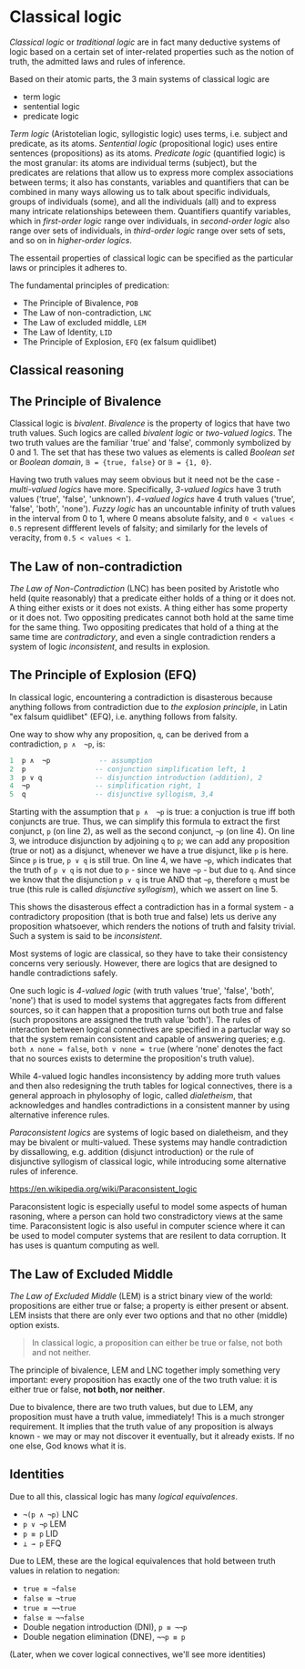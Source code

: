 # Classical logic

*Classical logic* or *traditional logic* are in fact many deductive systems of logic based on a certain set of inter-related properties such as the notion of truth, the admitted laws and rules of inference.

Based on their atomic parts, the 3 main systems of classical logic are
- term logic
- sentential logic
- predicate logic

*Term logic* (Aristotelian logic, syllogistic logic) uses terms, i.e. subject and predicate, as its atoms. *Sentential logic* (propositional logic) uses entire sentences (propositions) as its atoms. *Predicate logic* (quantified logic) is the most granular: its atoms are individual terms (subject), but the predicates are relations that allow us to express more complex associations between terms; it also has constants, variables and quantifiers that can be combined in many ways allowing us to talk about specific individuals, groups of individuals (some), and all the individuals (all) and to express many intricate relationships beteween them. Quantifiers quantify variables, which in *first-order logic* range over individuals, in *second-order logic* also range over sets of individuals, in *third-order logic* range over sets of sets, and so on in *higher-order logics*.

The essentail properties of classical logic can be specified as the particular laws or principles it adheres to.

The fundamental principles of predication:
- The Principle of Bivalence, `POB`
- The Law of non-contradiction, `LNC`
- The Law of excluded middle, `LEM`
- The Law of Identity, `LID`
- The Principle of Explosion, `EFQ` (ex falsum quidlibet)

## Classical reasoning

## The Principle of Bivalence

Classical logic is *bivalent*. *Bivalence* is the property of logics that have two truth values. Such logics are called *bivalent logic* or *two-valued logics*. The two truth values are the familiar 'true' and 'false', commonly symbolized by 0 and 1. The set that has these two values as elements is called *Boolean set* or *Boolean domain*, `𝔹 = {true, false}` or `𝔹 = {1, 0}`.

Having two truth values may seem obvious but it need not be the case - *multi-valued logics* have more. Specifically, *3-valued logics* have 3 truth values ('true', 'false', 'unknown'). *4-valued logics* have 4 truth values ('true', 'false', 'both', 'none'). *Fuzzy logic* has an uncountable infinity of truth values in the interval from 0 to 1, where 0 means absolute falsity, and `0 < values < 0.5` represent diffferent levels of falsity; and similarly for the levels of veracity, from `0.5 < values < 1`.

## The Law of non-contradiction

*The Law of Non-Contradiction* (LNC) has been posited by Aristotle who held (quite reasonably) that a predicate either holds of a thing or it does not. A thing either exists or it does not exists. A thing either has some property or it does not. Two oppositing predicates cannot both hold at the same time for the same thing. Two oppositing predicates that hold of a thing at the same time are *contradictory*, and even a single contradiction renders a system of logic *inconsistent*, and results in explosion.

## The Principle of Explosion (EFQ)

In classical logic, encountering a contradiction is disasterous because anything follows from contradiction due to *the explosion principle*, in Latin "ex falsum quidlibet" (EFQ), i.e. anything follows from falsity.

One way to show why any proposition, `q`, can be derived from a contradiction, `p ∧  ¬p`, is:

```hs
1  p ∧  ¬p            -- assumption
2  p                 -- conjunction simplification left, 1
3  p ∨ q             -- disjunction introduction (addition), 2
4  ¬p                -- simplification right, 1
5  q                 -- disjunctive syllogism, 3,4
```

Starting with the assumption that `p ∧  ¬p` is true: a conjuction is true iff both conjuncts are true. Thus, we can simplify this formula to extract the first conjunct, `p` (on line 2), as well as the second conjunct, `¬p` (on line 4). On line 3, we introduce disjunction by adjoining `q` to `p`; we can add any proposition (true or not) as a disjunct, whenever we have a true disjunct, like `p` is here. Since `p` is true, `p ∨ q` is still true. On line 4, we have `¬p`, which indicates that the truth of `p ∨ q` is not due to `p` - since we have `¬p` - but due to `q`. And since we know that the disjunction `p ∨ q` is true AND that `¬p`, therefore `q` must be true (this rule is called *disjunctive syllogism*), which we assert on line 5.

This shows the disasterous effect a contradiction has in a formal system - a contradictory proposition (that is both true and false) lets us derive any proposition whatsoever, which renders the notions of truth and falsity trivial. Such a system is said to be *inconsistent*.

Most systems of logic are classical, so they have to take their consistency concerns very seriously. However, there are logics that are designed to handle contradictions safely.

One such logic is *4-valued logic* (with truth values 'true', 'false', 'both', 'none') that is used to model systems that aggregates facts from different sources, so it can happen that a proposition turns out both true and false (such propositons are assigned the truth value 'both'). The rules of interaction between logical connectives are specified in a partuclar way so that the system remain consistent and capable of answering queries; e.g. `both ∧ none = false`, `both ∨ none = true` (where 'none' denotes the fact that no sources exists to determine the proposition's truth value).

While 4-valued logic handles inconsistency by adding more truth values and then also redesigning the truth tables for logical connectives, there is a general approach in phylosophy of logic, called *dialetheism*, that acknowledges and handles contradictions in a consistent manner by using alternative inference rules.

*Paraconsistent logics* are systems of logic based on dialetheism, and they may be bivalent or multi-valued. These systems may handle contradiction by dissallowing, e.g. addition (disjunct introduction) or the rule of disjunctive syllogism of classical logic, while introducing some alternative rules of inference.

https://en.wikipedia.org/wiki/Paraconsistent_logic

Paraconsistent logic is especially useful to model some aspects of human rasoning, where a person can hold two constradictory views at the same time. Paraconsistent logic is also useful in computer science where it can be used to model computer systems that are resilent to data corruption. It has uses is quantum computing as well.

## The Law of Excluded Middle

*The Law of Excluded Middle* (LEM) is a strict binary view of the world: propositions are either true or false; a property is either present or absent. LEM insists that there are only ever two options and that no other (middle) option exists.

>In classical logic, a proposition can either be true or false, not both and not neither.

The principle of bivalence, LEM and LNC together imply something very important: every proposition has exactly one of the two truth value: it is either true or false, **not both, nor neither**.

Due to bivalence, there are two truth values, but due to LEM, any proposition must have a truth value, immediately! This is a much stronger requirement. It implies that the truth value of any proposition is always known - we may or may not discover it eventually, but it already exists. If no one else, God knows what it is.

## Identities

Due to all this, classical logic has many *logical equivalences*.
- `¬(p ∧ ¬p)` LNC
- `p ∨ ¬p`    LEM
- `p ≡ p`     LID
- `⊥ → p`     EFQ

Due to LEM, these are the logical equivalences that hold between truth values in relation to negation:
- `true ≡ ¬false`
- `false ≡ ¬true`
- `true ≡ ¬¬true`
- `false ≡ ¬¬false`
- Double negation introduction (DNI), `p ≡ ¬¬p`
- Double negation elimination (DNE), `¬¬p ≡ p`

(Later, when we cover logical connectives, we'll see more identities)
